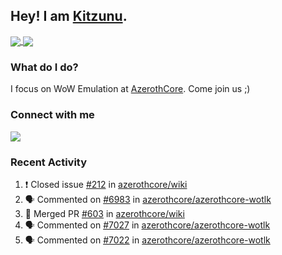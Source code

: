 ## Hey! I am [Kitzunu](https://Github.com/Kitzunu).

<a href="https://github-readme-stats.kitzunu.vercel.app/api?username=Kitzunu&show_icons=true&theme=dark">
  <img align="center" src="https://github-readme-stats.kitzunu.vercel.app/api?username=Kitzunu&show_icons=true&theme=dark" />
</a>
<a href="https://github-readme-stats.kitzunu.vercel.app/api?username=Kitzunu&show_icons=true&theme=dark">
  <img align="center" src="https://github-readme-stats.vercel.app/api/top-langs/?username=Kitzunu&layout=compact&theme=dark" />
</a>

### What do I do?

I focus on WoW Emulation at [AzerothCore](https://Github.com/AzerothCore). Come join us ;)

### Connect with me
[![](https://img.shields.io/badge/AzerothCore%20Discord-Connect%20with%20me!-green)](https://discord.com/invite/gkt4y2x)

### Recent Activity

<!--START_SECTION:activity-->
1. ❗️ Closed issue [#212](https://github.com/azerothcore/wiki/issues/212) in [azerothcore/wiki](https://github.com/azerothcore/wiki)
2. 🗣 Commented on [#6983](https://github.com/azerothcore/azerothcore-wotlk/issues/6983) in [azerothcore/azerothcore-wotlk](https://github.com/azerothcore/azerothcore-wotlk)
3. 🎉 Merged PR [#603](https://github.com/azerothcore/wiki/pull/603) in [azerothcore/wiki](https://github.com/azerothcore/wiki)
4. 🗣 Commented on [#7027](https://github.com/azerothcore/azerothcore-wotlk/issues/7027) in [azerothcore/azerothcore-wotlk](https://github.com/azerothcore/azerothcore-wotlk)
5. 🗣 Commented on [#7022](https://github.com/azerothcore/azerothcore-wotlk/issues/7022) in [azerothcore/azerothcore-wotlk](https://github.com/azerothcore/azerothcore-wotlk)
<!--END_SECTION:activity-->
